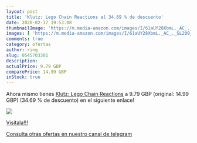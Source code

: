 ```yaml
---
layout: post
title: 'Klutz: Lego Chain Reactions al 34.69 % de descuento'
date: 2020-02-17 19:53:08
thumbnailImage: 'https://m.media-amazon.com/images/I/61aUY28XbmL._AC_._SL200_.jpg'
images: [ 'https://m.media-amazon.com/images/I/61aUY28XbmL._AC_._SL200_.jpg' ]
comments: true
category: ofertas
author: ring
slug: 0545703301
description:
actualPrice: 9.79 GBP
comparePrice: 14.99 GBP
inStock: true
---
```


Ahora mismo tienes [Klutz: Lego Chain Reactions](https://www.amazon.com/dp/0545703301/?tag=redken08-20) a 9.79 GBP (original: 14.99 GBP) (34.69 %  de descuento) en el siguiente enlace!

[![](https://m.media-amazon.com/images/I/61aUY28XbmL._AC_._SL200_.jpg)](https://www.amazon.com/dp/0545703301/?tag=redken08-20)

[Visítala!!!](https://www.amazon.com/dp/0545703301/?tag=redken08-20)

[Consulta otras ofertas en nuestro canal de telegram](https://t.me/s/ofertas25)

